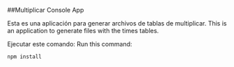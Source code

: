 ##Multiplicar Console App

Esta es una aplicación para generar archivos de tablas de multiplicar.
This is an application to generate files with the times tables.

Ejecutar este comando:
Run this command:

```npm install```
